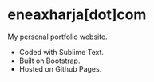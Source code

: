 # eneaxharja[dot]com

My personal portfolio website.

- Coded with Sublime Text. 
- Built on Bootstrap. 
- Hosted on Github Pages.
